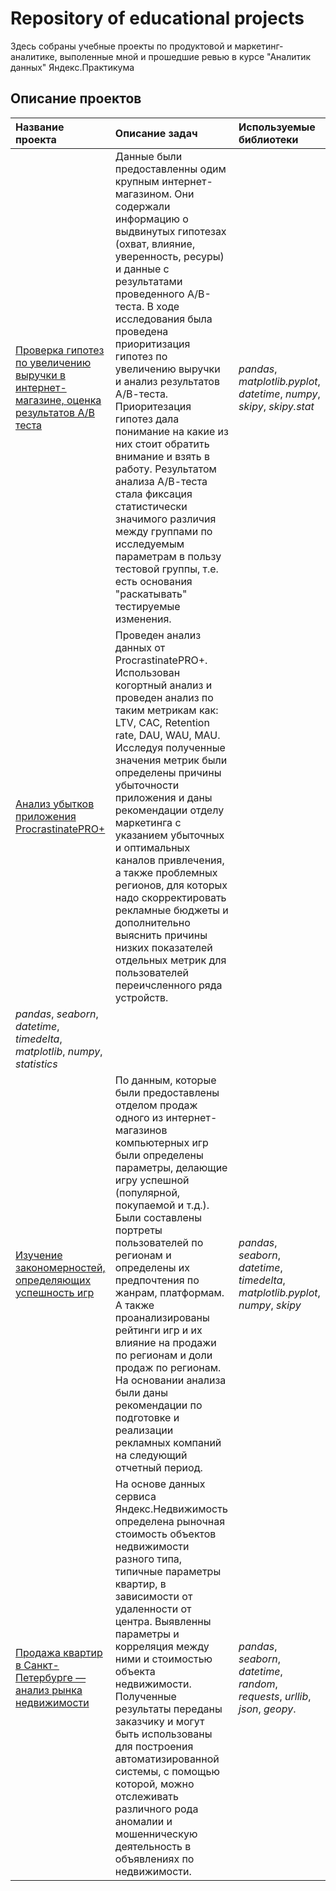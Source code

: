 # Repository of educational projects

Здесь собраны учебные проекты по продуктовой и маркетинг-аналитике, выполенные мной и прошедшие ревью в курсе "Аналитик данных" Яндекс.Практикума

## Описание проектов

| Название проекта | Описание задач | Используемые библиотеки | 
| :---------------------- | :---------------------- | :---------------------- |
|[Проверка гипотез по увеличению выручки в интернет-магазине, оценка результатов A/B теста](https://github.com/altovivan/Analytics_project/tree/master/yandex_praktikum_projects/AB_test)|Данные были предоставленны одим крупным интернет-магазином. Они содержали информацию о выдвинутых гипотезах (охват, влияние, уверенность, ресуры) и данные с результатами проведенного А/В-теста. В ходе исследования была проведена приоритизация гипотез по увеличению выручки и анализ результатов А/В-теста. Приоритезация гипотез дала понимание на какие из них стоит обратить внимание и взять в работу. Результатом анализа А/В-теста стала фиксация статистически значимого различия между группами по исследуемым параметрам в пользу тестовой группы, т.е. есть основания "раскатывать" тестируемые изменения.| *pandas*, *matplotlib.pyplot*, *datetime*, *numpy*, *skipy*, *skipy.stat*|
|[Анализ убытков приложения ProcrastinatePRO+](https://github.com/altovivan/Analytics_project/tree/master/yandex_praktikum_projects/Analysis_of_bussines_indicators)|Проведен анализ данных от ProcrastinatePRO+. Использован когортный анализ и проведен анализ по таким метрикам как: LTV, CAC, Retention rate, DAU, WAU, MAU. Исследуя полученные значения метрик были определены причины убыточности приложения и даны рекомендации отделу маркетинга с указанием убыточных и оптимальных каналов привлечения, а также проблемных регионов, для которых надо скорректировать рекламные бюджеты и дополнительно выяснить причины низких показателей отдельных метрик для пользователей переичсленного ряда устройств.
|*pandas*, *seaborn*, *datetime*, *timedelta*, *matplotlib*, *numpy*, *statistics*|
|[Изучение закономерностей, определяющих успешность игр](https://github.com/altovivan/Analytics_project/tree/master/yandex_praktikum_projects/Analytics_for_game_dev)|По данным, которые были предоставлены отделом продаж одного из интернет-магазинов компьютерных игр были определены параметры, делающие игру успешной (популярной, покупаемой и т.д.). Были составлены портреты пользователей по регионам и определены их предпочтения по жанрам, платформам. А также проанализированы рейтинги игр и их влияние на продажи по регионам и доли продаж по регионам. На основании анализа были даны рекомендации по подготовке и реализации рекламных компаний на следующий отчетный период.|*pandas*, *seaborn*, *datetime*, *timedelta*, *matplotlib.pyplot*, *numpy*, *skipy*|
|[Продажа квартир в Санкт-Петербурге — анализ рынка недвижимости](https://github.com/altovivan/Analytics_project/tree/master/yandex_praktikum_projects/Realty_SPB)|На основе данных сервиса Яндекс.Недвижимость определена рыночная стоимость объектов недвижимости разного типа, типичные параметры квартир, в зависимости от удаленности от центра. Выявленны параметры и корреляция между ними и стоимостью объекта недвижимости. Полученные результаты переданы заказчику и могут быть использованы для построения автоматизированной системы, с помощью которой, можно отслеживать различного рода аномалии и мошенническую деятельность в объявлениях по недвижимости.|*pandas*, *seaborn*, *datetime*, *random*, *requests*, *urllib*, *json*, *geopy*.|
